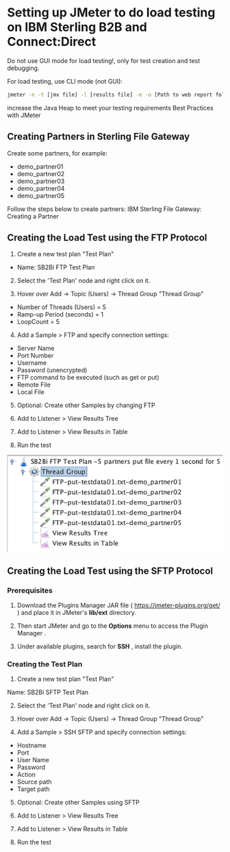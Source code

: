 # Setting up JMeter to do load testing on IBM Sterling B2B and Connect:Direct


Do not use GUI mode for load testing!, only for test creation and test debugging.

For load testing, use CLI mode (not GUI):

```bash
jmeter -n -t [jmx file] -l [results file] -e -o [Path to web report folder]
```

increase the Java Heap to meet your testing requirements Best Practices with JMeter

## Creating Partners in Sterling File Gateway
Create some partners, for example:

* demo_partner01
* demo_partner02
* demo_partner03
* demo_partner04
* demo_partner05

Follow the steps below to create partners: IBM Sterling File Gateway: Creating a Partner

## Creating the Load Test using the FTP Protocol

1) Create a new test plan "Test Plan"

* Name: SB2Bi FTP Test Plan

2) Select the 'Test Plan' node and right click on it.

3) Hover over Add -> Topic (Users) -> Thread Group "Thread Group"

* Number of Threads (Users) = 5
* Ramp-up Period (seconds) = 1
* LoopCount = 5

4) Add a Sample > FTP and specify connection settings:

* Server Name
* Port Number
* Username
* Password (unencrypted)
* FTP command to be executed (such as get or put)
* Remote File
* Local File

5) Optional: Create other Samples by changing FTP

6) Add to Listener > View Results Tree

7) Add to Listener > View Results in Table

8) Run the test


![JMeter FTP to Sterling](docs/jmeter-ftp-sterling01.png)

## Creating the Load Test using the SFTP Protocol

### Prerequisites

1) Download the Plugins Manager JAR file ( https://jmeter-plugins.org/get/ ) and place it in JMeter's **lib/ext** directory.

2) Then start JMeter and go to the **Options** menu to access the Plugin Manager .

3) Under available plugins, search for **SSH** , install the plugin.


### Creating the Test Plan
1) Create a new test plan "Test Plan"

Name: SB2Bi SFTP Test Plan

2) Select the 'Test Plan' node and right click on it.

3) Hover over Add -> Topic (Users) -> Thread Group "Thread Group"

4) Add a Sample > SSH SFTP and specify connection settings:

* Hostname
* Port
* User Name
* Password
* Action
* Source path
* Target path

5) Optional: Create other Samples using SFTP

6) Add to Listener > View Results Tree

7) Add to Listener > View Results in Table

8) Run the test


